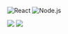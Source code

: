 <!--
**small-j/small-j** is a ✨ _special_ ✨ repository because its `README.md` (this file) appears on your GitHub profile.

Here are some ideas to get you started:

- 🔭 I’m currently working on ...
- 🌱 I’m currently learning ...
- 👯 I’m looking to collaborate on ...
- 🤔 I’m looking for help with ...
- 💬 Ask me about ...
- 📫 How to reach me: ...
- 😄 Pronouns: ...
- ⚡ Fun fact: ...
-->
![React](https://img.shields.io/badge/-React-white?logo=React&style=for-the-badge)
![Node.js](https://img.shields.io/badge/-Node.js-white?logo=Node.js&style=for-the-badge)


![](https://img.shields.io/badge/--white?logo=JavaScript&style=for-the-badge)
![](https://img.shields.io/badge/--white?logo=TypeScript&style=for-the-badge)
